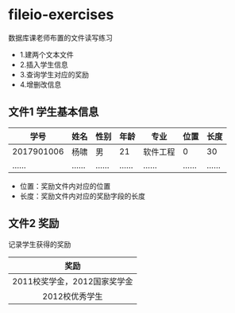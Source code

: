 # fileio-exercises
数据库课老师布置的文件读写练习

- 1.建两个文本文件
- 2.插入学生信息
- 3.查询学生对应的奖励
- 4.增删改信息

## 文件1 学生基本信息

| 学号       | 姓名 | 性别 | 年龄 | 专业     | 位置 | 长度 |
| ---------- | ---- | ---- | ---- | -------- | ---- | ---- |
| 2017901006 | 杨啸 | 男   | 21   | 软件工程 | 0    | 30   |
| ……         | ……   | ……   | ……   | ……       | ……   | ……   |

- 位置：奖励文件内对应的位置
- 长度：奖励文件内对应的奖励字段的长度

## 文件2 奖励

记录学生获得的奖励

|             奖励             |
| :--------------------------: |
| 2011校奖学金，2012国家奖学金 |
|        2012校优秀学生        |


